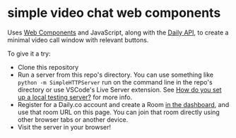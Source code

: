# simple video chat web components

Uses [Web Components](https://developer.mozilla.org/en-US/docs/Web/Web_Components/) and JavaScript, along with the [Daily API](https://daily.co), to create a minimal video call window with relevant buttons.

To give it a try:
- Clone this repository
- Run a server from this repo's directory. You can use something like `python -m SimpleHTTPServer` run on the command line in the repo's directory or use VSCode's Live Server extension. See [How do you set up a local testing server?](https://developer.mozilla.org/en-US/docs/Learn/Common_questions/set_up_a_local_testing_server) for more info.
- Register for a Daily.co account and create a Room [in the dashboard](https://dashboard.daily.co/rooms), and use that room URL on this page. You can join that room directly using other browser tabs or another device.
- Visit the server in your browser!